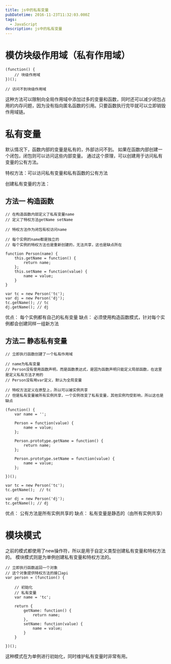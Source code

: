 ```yaml
---
title: js中的私有变量
pubDatetime: 2016-11-23T11:32:03.000Z
tags:
  - JavaScript
description: js中的私有变量
---
```

# 模仿块级作用域（私有作用域）
```
(function() {
	// 块级作用域
})();

// 访问不到块级作用域
```
这种方法可以限制向全局作用域中添加过多的变量和函数，同时还可以减少闭包占用的内存问题，因为没有指向匿名函数的引用。只要函数执行完毕就可以立即销毁作用域链。
<!-- more -->

# 私有变量
默认情况下，函数内部的变量是私有的，外部访问不到。
如果在函数内部创建一个闭包，闭包则可以访问这些内部变量。
通过这个原理，可以创建用于访问私有变量的公有方法。

特权方法：可以访问私有变量和私有函数的公有方法

创建私有变量的方法：

## 方法一 构造函数
```
// 在构造函数内部定义了私有变量name
// 定义了特权方法getName setName

// 特权方法作为闭包有权访问name

// 每个实例的name都是独立的
// 每个实例的特权方法也是重新创建的，无法共享，这也是缺点所在

function Person(name) {
	this.getName = function() {
		return name;
	};
	this.setName = function(value) {
		name = value;
	}
}

var tc = new Person('tc');
var dj = new Person('dj');
tc.getName(); // tc
dj.getName(); // dj
```
优点：
每个实例都有自己的私有变量
缺点：
必须使用构造函数模式，针对每个实例都会创建同样一组新方法

## 方法二 静态私有变量
```
// 立即执行函数创建了一个私有作用域

// name为私有变量
// Person没有使用函数声明，而是函数表达式，是因为函数声明只能定义局部函数，在这里是定义私有方法才用的
// Person没有用var定义，默认为全局变量

// 特权方法定义在原型上，所以可以被实例共享
// 但是私有变量被所有实例共享，一个实例改变了私有变量，其他实例均受影响，所以这也是缺点

(function() {
	var name = '';

	Person = function(value) {
		name = value;
	};

	Person.prototype.getName = function() {
		return name;
	};

	Person.prototype.setName = function(value) {
		name = value;
	};

})();

var tc = new Person('tc');
tc.getName();  // tc

var dj = new Person('dj');
tc.getName(); // dj
```
优点：
公有方法是所有实例共享的
缺点：
私有变量是静态的（由所有实例共享）

# 模块模式
之前的模式都使用了new操作符，所以是用于自定义类型创建私有变量和特权方法的。
模块模式则是为单例创建私有变量和特权方法的。
```
// 立即执行函数返回一个对象
// 这个对象提供特权方法的接口api
var person = (function() {

	// 初始化
	// 私有变量
	var name = 'tc';

	return {
		getName: function() {
			return name;
		},
		setName: function(value) {
			name = value;
		}
	}

})();
```
这种模式在为单例进行初始化，同时维护私有变量时非常有用。
